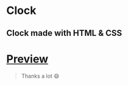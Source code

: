 # Clock
## Clock made with HTML & CSS

# [Preview](https://alstonf.github.io/clock-html-css/)

> Thanks a lot 😄
